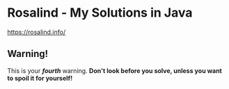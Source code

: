 Rosalind - My Solutions in Java
=

https://rosalind.info/

Warning!
-

This is your ***fourth*** warning. **Don't look before you solve, unless you want to spoil it for yourself!**